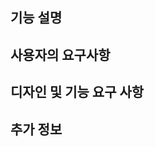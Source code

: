 ## 기능 설명
<!-- 추가하고 싶은 기능을 설명해주세요. -->

## 사용자의 요구사항
<!-- - 이 기능이 왜 필요한지 설명해주세요. -->
<!-- - 사용자가 이 기능을 사용하면 얻을 수 있는 이점은 무엇인가요? -->

## 디자인 및 기능 요구 사항
<!-- 이 기능이 어떻게 동작해야 할지, 혹은 디자인 관련 요구 사항이 있다면 적어주세요. -->

## 추가 정보
<!-- 기능 추가와 관련된 참고 사항이나 추가 의견을 작성해주세요. -->
